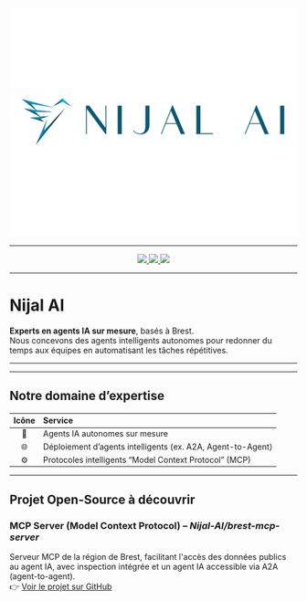 <!-- Logo -->
<p align="center" href="https://nijal.ai">
  <img src="logo.png" alt="Logo Nijal AI" width="500"/>
</p>

---

<!-- Bandeau de liens -->
  <p align="center">
    <a href="https://www.linkedin.com/company/nijal-ai/">
        <img src="https://img.shields.io/badge/LinkedIn-0077B5?style=for-the-badge&logo=linkedin&logoColor=white&logoSize=auto" />
    </a>
    <a href="https://www.youtube.com/@nijal-ai">
        <img src="https://img.shields.io/badge/YouTube-FF0000?style=for-the-badge&logo=youtube&logoColor=white&logoSize=auto" />
    </a>
    <a href="https://huggingface.co/organizations/Nijal-AI">
        <img src="https://img.shields.io/badge/HugingFace-FFCE4D?style=for-the-badge&logo=huggingface&logoColor=white&logoSize=auto" />
    </a>
    
  </p>
  
---
# Nijal AI

**Experts en agents IA sur mesure**, basés à Brest.  
Nous concevons des agents intelligents autonomes pour redonner du temps aux équipes en automatisant les tâches répétitives.
****

---
##  Notre domaine d’expertise

| Icône | Service |
|:-----:|:--------|
| 🤖 | Agents IA autonomes sur mesure |
| 🌐 | Déploiement d’agents intelligents (ex. A2A, Agent-to-Agent) |
| ⚙️ | Protocoles intelligents “Model Context Protocol” (MCP) |

---

##  Projet Open-Source à découvrir

### **MCP Server (Model Context Protocol)** – *Nijal-AI/brest-mcp-server*

Serveur MCP de la région de Brest, facilitant l'accès des données publics au agent IA, avec inspection intégrée et un agent IA accessible via A2A (agent-to-agent).  
👉 [Voir le projet sur GitHub](https://github.com/Nijal-AI/brest-mcp-server)

